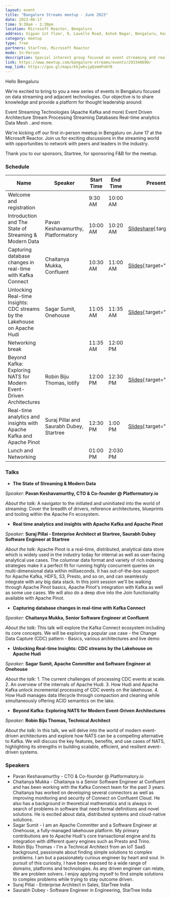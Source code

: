 ```yaml
---
layout: event
title: "Bangalore Streams meetup - June 2023"
date: 2023-06-17
time: 9:30am - 2:30pm
location: Microsoft Reactor, Bengaluru
address: Vigyan 1st floor, 9, Lavelle Road, Ashok Nagar, Bengaluru, Karnataka 560001
category: meetup
type: free
partners: StarTree, Microsoft Reactor
mode: In-Person
description: Special interest group focused on event streaming and real time analytics
link: https://www.meetup.com/bangalore-streams/events/293340690/
map_link: https://goo.gl/maps/khjwkvjpQzmmFoKY8
---
```


<div class="about">
Hello Bengaluru

We're excited to bring to you a new series of events in Bengaluru focused on data streaming and adjacent technologies. Our objective is to share knowledge and provide a platform for thought leadership around:

Event Streaming Technologies (Apache Kafka and more)
Event Driven Architecture
Stream Processing
Streaming Databases
Real-time analytics
Data Mesh
..and more.

We're kicking off our first in-person meetup in Bengaluru on June 17 at the Microsoft Reactor. Join us for exciting discussions in the streaming world with opportunities to network with peers and leaders in the industry.

Thank you to our sponsors, Startree, for sponsoring F&B for the meetup.
</div>

### Schedule

| Name | Speaker | Start Time | End Time | Presentation | Recording |
| --- | --- | --- | --- | --- | --- |
| Welcome and registration |  | 9:30 AM | 10:00 AM |  |  |
| Introduction and The State of Streaming & Modern Data | Pavan Keshavamurthy, Platformatory | 10:00 AM | 10:20 AM | [Slideshare](https://www.slideshare.net/AvinashUpadhyaya3/the-state-of-streamingpdf){:target="_blank"} | [YouTube](https://youtu.be/xA-OwGdqcXk){:target="_blank"} |
| Capturing database changes in real-time with Kafka Connect | Chaitanya Mukka, Confluent | 10:30 AM | 11:00 AM | [Slides](https://docs.google.com/presentation/d/1X4ng98TI5oGRlMsVfC9NpIsL-_NBaLxhdrDcYLzFVp0/edit?usp=drive_link){:target="_blank"} | [YouTube](https://youtu.be/f85LMBPW0_8){:target="_blank"} |
| Unlocking Real-time Insights: CDC streams by the Lakehouse on Apache Hudi | Sagar Sumit, Onehouse | 11:05 AM | 11:35 AM | [Slides](https://docs.google.com/presentation/d/1j_TmjsDPdXwFoWVafkN4ccF7JYx769LyOaFkkmkn11s/edit?usp=drive_link){:target="_blank"} | [YouTube](https://youtu.be/ingJ_6CND0w){:target="_blank"} |
| Networking break |  | 11:35 AM | 12:00 PM |  |  |
| Beyond Kafka: Exploring NATS for Modern Event-Driven Architectures | Robin Biju Thomas, Iotify | 12:00 PM | 12:30 PM | [Slides](https://drive.google.com/file/d/1m0YPQOOOQT76lBrOpHD3Bwl0BRvivRqi/view?usp=drive_link){:target="_blank"} | [YouTube](https://youtu.be/2gPoEt52CIE){:target="_blank"} |
| Real-time analytics and insights with Apache Kafka and Apache Pinot | Suraj Pillai and Saurabh Dubey, Startree | 12:30 PM | 1:00 PM | [Slides](https://docs.google.com/presentation/d/1D-W09zuYNOKbA3fo-RNG-P1Jp7QmgroG4XXxLBgTdIU/edit?usp=drive_link){:target="_blank"} | [YouTube](https://youtu.be/rPgrF2gs7dk){:target="_blank"} |
| Lunch and Networking |  | 01:00 PM | 2:030 PM |  |  |


### Talks

- **The State of Streaming & Modern Data**

_Speaker:_ **Pavan Keshavamurthy, CTO & Co-founder @ Platformatory.io**

_About the talk:_ A navigator to the initiated and uninitiated into the world of streaming: Cover the breadth of drivers, reference architectures, blueprints and tooling within the Apache Fn ecosystem.


- **Real time analytics and insights with Apache Kafka and Apache Pinot**

_Speaker:_ **Suraj Pillai - Enterprise Architect at Startree, Saurabh Dubey Software Engineer at Startree**

_About the talk:_ Apache Pinot is a real-time, distributed, analytical data store which is widely used in the industry today for internal as well as user-facing analytical use cases. The columnar data format and variety of rich indexing strategies make it a perfect fit for running highly concurrent queries on multi-dimensional data within milliseconds. It has out-of-the-box support for Apache Kafka, HDFS, S3, Presto, and so on, and can seamlessly integrate with any big data stack. In this joint session we'll be walking through Apache Pinot basics, Apache Pinot's integration with Kafka as well as some use cases. We will also do a deep dive into the Join functionality available with Apache Pinot.


- **Capturing database changes in real-time with Kafka Connect**

_Speaker:_ **Chaitanya Mukka, Senior Software Engineer at Confluent**

_About the talk:_ This talk will explore the Kafka Connect ecosystem including its core concepts. We will be exploring a popular use case - the Change Data Capture (CDC) pattern - Basics, various architectures and live demo


- **Unlocking Real-time Insights: CDC streams by the Lakehouse on Apache Hudi**

_Speaker:_ **Sagar Sumit, Apache Committer and Software Engineer at Onehouse**

_About the talk:_ 1. The current challenges of processing CDC events at scale.
2. An overview of the internals of Apache Hudi.
3. How Hudi and Apache Kafka unlock incremental processing of CDC events on the lakehouse.
4. How Hudi manages data lifecycle through compaction and cleaning while simultaneously offering ACID semantics on the lake.


- **Beyond Kafka: Exploring NATS for Modern Event-Driven Architectures**

_Speaker:_ **Robin Biju Thomas, Technical Architect**

_About the talk:_ In this talk, we will delve into the world of modern event-driven architectures and explore how NATS can be a compelling alternative to Kafka. We will discuss the key features, benefits, and use cases of NATS, highlighting its strengths in building scalable, efficient, and resilient event-driven systems.


### Speakers

- Pavan Keshavamurthy - CTO & Co-founder @ Platformatory.io
- Chaitanya Mukka - Chaitanya is a Senior Software Engineer at Confluent and has been working with the Kafka Connect team for the past 3 years. Chaitanya has worked on developing several connectors as well as improving monitoring and security of Connect on Confluent Cloud. He also has a background in theoretical mathematics and is always in search of problems in software that need formal definitions and novel solutions. He is excited about data, distributed systems and cloud-native solutions.
- Sagar Sumit - I am an Apache Committer and a Software Engineer at Onehouse, a fully-managed lakehouse platform. My primary contributions are to Apache Hudi's core transactional engine and its integration with different query engines such as Presto and Trino.
- Robin Biju Thomas - I'm a Technical Architect from an IoT SaaS background, passionate about finding simple solutions to complex problems. I am but a passionately curious engineer by heart and soul. In pursuit of this curiosity, I have been exposed to a wide range of domains, platforms and technologies. As any driven engineer can relate, We are problem solvers. I enjoy applying myself to find simple solutions to complex problems while trying to stay outcome driven.
- Suraj Pillai - Enterprise Architect in Sales, StarTree India
- Saurabh Dubey - Software Engineer in Engineering, StarTree India
